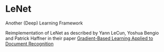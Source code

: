 # LeNet
Another (Deep) Learning Framework

Reimplementation of LeNet as described by Yann LeCun, Yoshua Bengio and Patrick Haffner in their paper [Gradient-Based Learning Applied to Document Recognition](http://yann.lecun.com/exdb/publis/pdf/lecun-01a.pdf)
